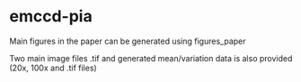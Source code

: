 # emccd-pia

Main figures in the paper can be generated using figures_paper

Two main image files .tif and generated mean/variation data is also provided 
(20x, 100x and .tif files)

